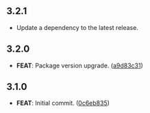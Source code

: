 ## 3.2.1

 - Update a dependency to the latest release.

## 3.2.0

 - **FEAT**: Package version upgrade. ([a9d83c31](https://github.com/mathrunet/flutter_masamune/commit/a9d83c315f458a1b1629fddbac2f5ceb3a4d3480))

## 3.1.0

 - **FEAT**: Initial commit. ([0c6eb835](https://github.com/mathrunet/flutter_masamune/commit/0c6eb835106f2bed9edc4949a424c9f35cbf5006))

